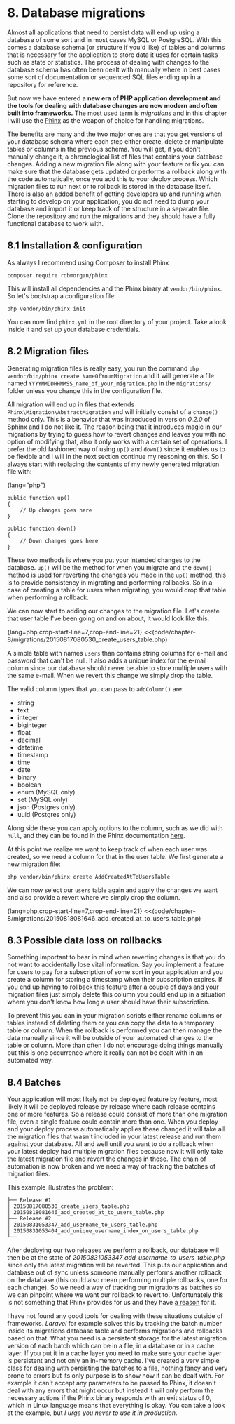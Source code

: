 # 8. Database migrations

Almost all applications that need to persist data will end up using a database of some sort and in most cases MySQL or PostgreSQL. With this comes a database schema (or structure if you'd like) of tables and columns that is necessary for the application to store data it uses for certain tasks such as state or statistics. The process of dealing with changes to the database schema has often been dealt with manually where in best cases some sort of documentation or sequenced SQL files ending up in a repository for reference.

But now we have entered a **new era of PHP application development and the tools for dealing with database changes are now modern and often built into frameworks.** The most used term is *migrations* and in this chapter I will use the [Phinx](https://phinx.org/) as the weapon of choice for handling migrations.

The benefits are many and the two major ones are that you get versions of your database schema where each step either create, delete or manipulate tables or columns in the previous schema. You will get, if you don't manually change it, a chronological list of files that contains your database changes. Adding a new migration file along with your feature or fix you can make sure that the database gets updated or performs a rollback along with the code automatically, once you add this to your deploy process. Which migration files to run next or to rollback is stored in the database itself. There is also an added benefit of getting developers up and running when starting to develop on your application, you do not need to dump your database and import it or keep track of the structure in a separate file. Clone the repository and run the migrations and they should have a fully functional database to work with.

## 8.1 Installation & configuration

As always I recommend using Composer to install Phinx

    composer require robmorgan/phinx

This will install all dependencies and the Phinx binary at `vendor/bin/phinx`. So let's bootstrap a configuration file:

    php vendor/bin/phinx init

You can now find `phinx.yml` in the root directory of your project. Take a look inside it and set up your database credentials.

## 8.2 Migration files

Generating migration files is really easy, you run the command `php vendor/bin/phinx create NameOfYourMigration` and it will generate a file named `YYYYMMDDHHMMSS_name_of_your_migration.php` in the `migrations/` folder unless you change this in the configuration file.

All migration will end up in files that extends `Phinx\Migration\AbstractMigration` and will initially consist of a `change()` method only. This is a behavior that was introduced in version *0.2.0* of Sphinx and I do not like it. The reason being that it introduces magic in our migrations by trying to guess how to revert changes and leaves you with no option of modifying that, also it only works with a certain set of operations. I prefer the old fashioned way of using `up()` and `down()` since it enables us to be flexible and I will in the next section continue my reasoning on this. So I always start with replacing the contents of my newly generated migration file with:

{lang="php"}
~~~
public function up()
{
    // Up changes goes here
}

public function down()
{
    // Down changes goes here
}
~~~

These two methods is where you put your intended changes to the database. `up()` will be the method for when you migrate and the `down()` method is used for reverting the changes you made in the `up()` method, this is to provide consistency in migrating and performing rollbacks. So in a case of creating a table for users when migrating, you would drop that table when performing a rollback.

We can now start to adding our changes to the migration file. Let's create that user table I've been going on and on about, it would look like this.

{lang=php,crop-start-line=7,crop-end-line=21}
<<(code/chapter-8/migrations/20150817080530_create_users_table.php)

A simple table with names `users` than contains string columns for e-mail and password that can't be null. It also adds a unique index for the e-mail column since our database should never be able to store multiple users with the same e-mail. When we revert this change we simply drop the table.

The valid column types that you can pass to `addColumn()` are:

* string
* text
* integer
* biginteger
* float
* decimal
* datetime
* timestamp
* time
* date
* binary
* boolean
* enum (MySQL only)
* set (MySQL only)
* json (Postgres only)
* uuid (Postgres only)

Along side these you can apply options to the column, such as we did with `null`, and they can be found in the Phinx documentation [here](http://docs.phinx.org/en/latest/migrations.html#valid-column-options).

At this point we realize we want to keep track of when each user was created, so we need a column for that in the user table. We first generate a new migration file:

    php vendor/bin/phinx create AddCreatedAtToUsersTable

We can now select our `users` table again and apply the changes we want and also provide a revert where we simply drop the column.

{lang=php,crop-start-line=7,crop-end-line=21}
<<(code/chapter-8/migrations/20150818081646_add_created_at_to_users_table.php)

## 8.3 Possible data loss on rollbacks

Something important to bear in mind when reverting changes is that you do not want to accidentally lose vital information. Say you implement a feature for users to pay for a subscription of some sort in your application and you create a column for storing a timestamp when their subscription expires. If you end up having to rollback this feature after a couple of days and your migration files just simply delete this column you could end up in a situation where you don't know how long a user should have their subscription.

To prevent this you can in your migration scripts either rename columns or tables instead of deleting them or you can copy the data to a temporary table or column. When the rollback is performed you can then manage the data manually since it will be outside of your automated changes to the table or column. More than often I do not encourage doing things manually but this is one occurrence where it really can not be dealt with in an automated way.

## 8.4 Batches

Your application will most likely not be deployed feature by feature, most likely it will be deployed release by release where each release contains one or more features. So a release could consist of more than one migration file, even a single feature could contain more than one. When you deploy and your deploy process automatically applies these changed it will take all the migration files that wasn't included in your latest release and run them against your database. All and well until you want to do a rollback when your latest deploy had multiple migration files because now it will only take the latest migration file and revert the changes in those. The chain of automation is now broken and we need a way of tracking the batches of migration files.

This example illustrates the problem:

```
├── Release #1
│ 20150817080530_create_users_table.php
│ 20150818081646_add_created_at_to_users_table.php
├── Release #2
│ 20150831053347_add_username_to_users_table.php
│ 20150831053404_add_unique_username_index_on_users_table.php
└──
```

After deploying our two releases we perform a rollback, our database will then be at the state of *20150831053347_add_username_to_users_table.php* since only the latest migration will be reverted. This puts our application and database out of sync unless someone manually performs another rollback on the database (this could also mean performing multiple rollbacks, one for each change). So we need a way of tracking our migrations as batches so we can pinpoint where we want our rollback to revert to. Unfortunately this is not something that Phinx provides for us and they have [a reason](https://github.com/robmorgan/phinx/issues/99) for it.

I have not found any good tools for dealing with these situations outside of frameworks. *Laravel* for example solves this by tracking the batch number inside its migrations database table and performs migrations and rollbacks based on that. What you need is a persistent storage for the latest migration version of each batch which can be in a file, in a database or in a cache layer. If you put it in a cache layer you need to make sure your cache layer is persistent and not only an in-memory cache. I've created a very simple class for dealing with persisting the batches to a file, nothing fancy and very prone to errors but its only purpose is to show how it can be dealt with. For example it can't accept any parameters to be passed to Phinx, it doesn't deal with any errors that might occur but instead it will only perform the necessary actions if the Phinx binary responds with an exit status of 0, which in Linux language means that everything is okay. You can take a look at the example, but *I urge you never to use it in production*.
